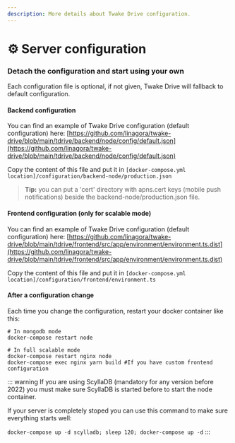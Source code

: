 ```yaml
---
description: More details about Twake Drive configuration.
---
```


# ⚙️ Server configuration

### Detach the configuration and start using your own

Each configuration file is optional, if not given, Twake Drive will fallback to default configuration.

#### Backend configuration

You can find an example of Twake Drive configuration (default configuration) here: [https://github.com/linagora/twake-drive/blob/main/tdrive/backend/node/config/default.json](https://github.com/linagora/twake-drive/blob/main/tdrive/backend/node/config/default.json)

Copy the content of this file and put it in `[docker-compose.yml location]/configuration/backend-node/production.json`

> **Tip:** you can put a 'cert' directory with apns.cert keys (mobile push notifications) beside the backend-node/production.json file.

#### Frontend configuration (only for scalable mode)

You can find an example of Twake Drive configuration (default configuration) here: [https://github.com/linagora/twake-drive/blob/main/tdrive/frontend/src/app/environment/environment.ts.dist](https://github.com/linagora/twake-drive/blob/main/tdrive/frontend/src/app/environment/environment.ts.dist)

Copy the content of this file and put it in `[docker-compose.yml location]/configuration/frontend/environment.ts`

#### After a configuration change

Each time you change the configuration, restart your docker container like this:&#x20;

```
# In mongodb mode
docker-compose restart node

# In full scalable mode
docker-compose restart nginx node
docker-compose exec nginx yarn build #If you have custom frontend configuration
```

::: warning
If you are using ScyllaDB (mandatory for any version before 2022) you must make sure ScyllaDB is started before to start the node container.

If your server is completely stoped you can use this command to make sure everything starts well:

&#x20;`docker-compose up -d scylladb; sleep 120; docker-compose up -d`
:::
